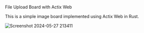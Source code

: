 File Upload Board with Actix Web

This is a simple image board implemented using Actix Web in Rust. 



![Screenshot 2024-05-27 213411](https://github.com/ChessLogical/Adelia/assets/169053333/f7502d0f-915f-407d-9496-6ec34fb7a067)





